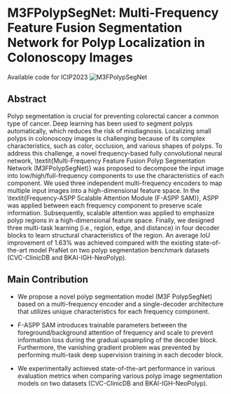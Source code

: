 # M3FPolypSegNet: Multi-Frequency Feature Fusion Segmentation Network for Polyp Localization in Colonoscopy Images
Available code for ICIP2023
![M3FPolypSegNet](https://user-images.githubusercontent.com/77310264/223346757-0774fd2f-4dff-4753-a66c-1baa40ab32f2.png)

## Abstract
Polyp segmentation is crucial for preventing colorectal cancer a common type of cancer. Deep learning has been used to segment polyps automatically, which reduces the risk of misdiagnosis. Localizing small polyps in colonoscopy images is challenging because of its complex characteristics, such as color, occlusion, and various shapes of polyps. To address this challenge, a novel frequency-based fully convolutional neural network, \textit{Multi-Frequency Feature Fusion Polyp Segmentation Network (M3FPolypSegNet)} was proposed to decompose the input image into low/high/full-frequency components to use the characteristics of each component. We used three independent multi-frequency encoders to map multiple input images into a high-dimensional feature space. In the \textit{Frequency-ASPP Scalable Attention Module (F-ASPP SAM)}, ASPP was applied between each frequency component to preserve scale information. Subsequently, scalable attention was applied to emphasize polyp regions in a high-dimensional feature space. Finally, we designed three multi-task learning (i.e., region, edge, and distance) in four decoder blocks to learn structural characteristics of the region. An average IoU improvement of 1.63% was achieved compared with the existing state-of-the-art model PraNet on two polyp segmentation benchmark datasets (CVC-ClinicDB and BKAI-IGH-NeoPolyp).

## Main Contribution

- We propose a novel polyp segmentation model (M3F PolypSegNet) based on a multi-frequency encoder and a single-decoder architecture that utilizes unique characteristics for each frequency component.

- F-ASPP SAM introduces trainable parameters between the foreground/background attention of frequency and scale to prevent information loss during the gradual upsampling of the decoder block. Furthermore, the vanishing gradient problem was prevented by performing multi-task deep supervision training in each decoder block.

- We experimentally achieved state-of-the-art performance in various evaluation metrics when comparing various polyp image segmentation models on two datasets (CVC-ClinicDB and BKAI-IGH-NeoPolyp).
